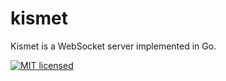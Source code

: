 # kismet

Kismet is a WebSocket server implemented in Go.

[![MIT licensed](https://img.shields.io/badge/license-MIT-blue.svg?style=flat-square)](https://github.com/ConnorWiseman/kismet/blob/master/LICENSE)

